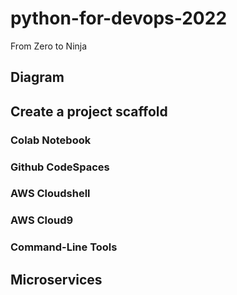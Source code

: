 # python-for-devops-2022
From Zero to Ninja

## Diagram

## Create a project scaffold

### Colab Notebook

### Github CodeSpaces

### AWS Cloudshell

### AWS Cloud9

### Command-Line Tools

## Microservices
